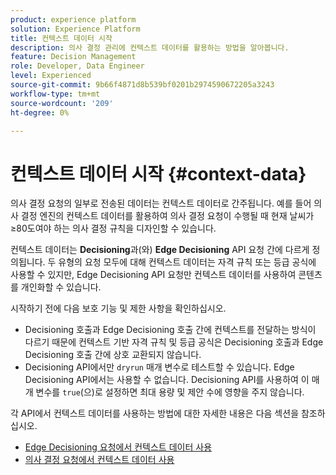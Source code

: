 ```yaml
---
product: experience platform
solution: Experience Platform
title: 컨텍스트 데이터 시작
description: 의사 결정 관리에 컨텍스트 데이터를 활용하는 방법을 알아봅니다.
feature: Decision Management
role: Developer, Data Engineer
level: Experienced
source-git-commit: 9b66f4871d8b539bf0201b2974590672205a3243
workflow-type: tm+mt
source-wordcount: '209'
ht-degree: 0%

---
```



# 컨텍스트 데이터 시작 {#context-data}

의사 결정 요청의 일부로 전송된 데이터는 컨텍스트 데이터로 간주됩니다. 예를 들어 의사 결정 엔진의 컨텍스트 데이터를 활용하여 의사 결정 요청이 수행될 때 현재 날씨가 ≥80도여야 하는 의사 결정 규칙을 디자인할 수 있습니다.

컨텍스트 데이터는 **Decisioning**&#x200B;과(와) **Edge Decisioning** API 요청 간에 다르게 정의됩니다. 두 유형의 요청 모두에 대해 컨텍스트 데이터는 자격 규칙 또는 등급 공식에 사용할 수 있지만, Edge Decisioning API 요청만 컨텍스트 데이터를 사용하여 콘텐츠를 개인화할 수 있습니다.

시작하기 전에 다음 보호 기능 및 제한 사항을 확인하십시오.

* Decisioning 호출과 Edge Decisioning 호출 간에 컨텍스트를 전달하는 방식이 다르기 때문에 컨텍스트 기반 자격 규칙 및 등급 공식은 Decisioning 호출과 Edge Decisioning 호출 간에 상호 교환되지 않습니다.
* Decisioning API에서만 `dryrun` 매개 변수로 테스트할 수 있습니다. Edge Decisioning API에서는 사용할 수 없습니다. Decisioning API를 사용하여 이 매개 변수를 `true`(으)로 설정하면 최대 용량 및 제안 수에 영향을 주지 않습니다.

각 API에서 컨텍스트 데이터를 사용하는 방법에 대한 자세한 내용은 다음 섹션을 참조하십시오.

* [Edge Decisioning 요청에서 컨텍스트 데이터 사용](context-data-edge.md)
* [의사 결정 요청에서 컨텍스트 데이터 사용](context-data-decisioning.md)

